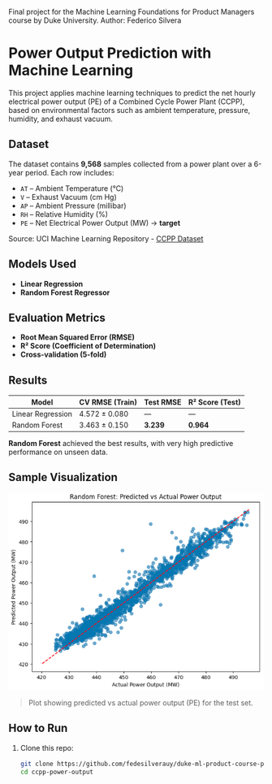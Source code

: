 Final project for the Machine Learning Foundations for Product Managers course by Duke University.
Author: Federico Silvera

# Power Output Prediction with Machine Learning

This project applies machine learning techniques to predict the net hourly electrical power output (PE) of a Combined Cycle Power Plant (CCPP), based on environmental factors such as ambient temperature, pressure, humidity, and exhaust vacuum.

## Dataset

The dataset contains **9,568** samples collected from a power plant over a 6-year period. Each row includes:

- `AT` – Ambient Temperature (°C)
- `V`  – Exhaust Vacuum (cm Hg)
- `AP` – Ambient Pressure (millibar)
- `RH` – Relative Humidity (%)
- `PE` – Net Electrical Power Output (MW) → **target**

Source: UCI Machine Learning Repository - [CCPP Dataset](https://archive.ics.uci.edu/ml/datasets/Combined+Cycle+Power+Plant)

## Models Used

- **Linear Regression**
- **Random Forest Regressor**

## Evaluation Metrics

- **Root Mean Squared Error (RMSE)**
- **R² Score (Coefficient of Determination)**
- **Cross-validation (5-fold)**

## Results

| Model              | CV RMSE (Train) | Test RMSE | R² Score (Test) |
|--------------------|------------------|------------|------------------|
| Linear Regression  | 4.572 ± 0.080     | —          | —                |
| Random Forest      | 3.463 ± 0.150     | **3.239**  | **0.964**        |

**Random Forest** achieved the best results, with very high predictive performance on unseen data.

## Sample Visualization

![Prediction Plot](./images/actual_vs_predicted.png)

> Plot showing predicted vs actual power output (PE) for the test set.

## How to Run

1. Clone this repo:
   ```bash
   git clone https://github.com/fedesilverauy/duke-ml-product-course-project.git
   cd ccpp-power-output


